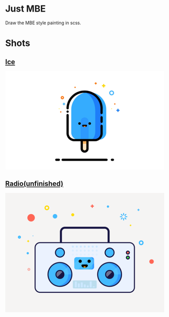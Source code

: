 # Just MBE

Draw the MBE style painting in scss.

# Shots

## [Ice](https://justclear.github.io/just-mbe/views/ice.html)

[![Ice](./images/mbe-ice.png)](https://justclear.github.io/just-mbe/views/ice.html)

## [Radio(unfinished)](https://justclear.github.io/just-mbe/views/radio.html)

[![Radio](./images/mbe-radio.png)](https://justclear.github.io/just-mbe/views/radio.html)
